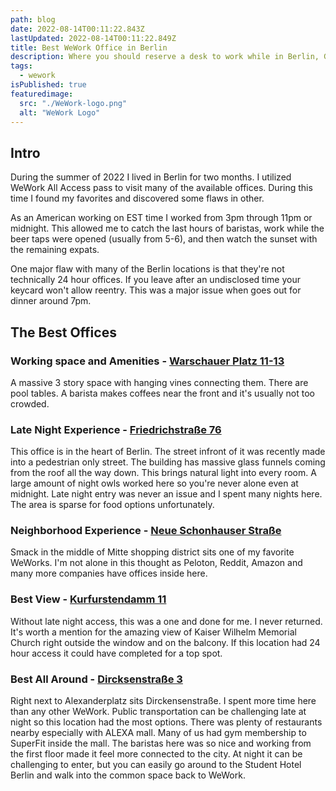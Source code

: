 ```yaml
---
path: blog
date: 2022-08-14T00:11:22.843Z
lastUpdated: 2022-08-14T00:11:22.849Z
title: Best WeWork Office in Berlin
description: Where you should reserve a desk to work while in Berlin, Germany
tags:
  - wework
isPublished: true
featuredimage:
  src: "./WeWork-logo.png"
  alt: "WeWork Logo"
---
```

## Intro

During the summer of 2022 I lived in Berlin for two months. I utilized WeWork All Access pass to visit many of the available offices. During this time I found my favorites and discovered some flaws in other.

As an American working on EST time I worked from 3pm through 11pm or midnight. This allowed me to catch the last hours of baristas, work while the beer taps were opened (usually from 5-6), and then watch the sunset with the remaining expats.

One major flaw with many of the Berlin locations is that they're not technically 24 hour offices. If you leave after an undisclosed time your keycard won't allow reentry. This was a major issue when goes out for dinner around 7pm.

## The Best Offices

### Working space and Amenities - [Warschauer Platz 11-13](https://www.wework.com/buildings/warschauer-platz-11-13--berlin)
A massive 3 story space with hanging vines connecting them. There are pool tables. A barista makes coffees near the front and it's usually not too crowded.

### Late Night Experience - [Friedrichstraße 76](https://www.wework.com/buildings/friedrichstrasse-76--berlin)
This office is in the heart of Berlin. The street infront of it was recently made into a pedestrian only street. The building has massive glass funnels coming from the roof all the way down. This brings natural light into every room. A large amount of night owls worked here so you're never alone even at midnight. Late night entry was never an issue and I spent many nights here. The area is sparse for food options unfortunately.

### Neighborhood Experience - [Neue Schonhauser Straße](https://www.wework.com/buildings/neue-schonhauser-strasse-3-5--berlin)
Smack in the middle of Mitte shopping district sits one of my favorite WeWorks. I'm not alone in this thought as Peloton, Reddit, Amazon and many more companies have offices inside here.

### Best View - [Kurfurstendamm 11](https://www.wework.com/buildings/kurfurstendamm-11--berlin)
Without late night access, this was a one and done for me. I never returned. It's worth a mention for the amazing view of Kaiser Wilhelm Memorial Church right outside the window and on the balcony. If this location had 24 hour access it could have completed for a top spot.

### Best All Around - [Dircksenstraße 3](https://www.wework.com/buildings/dircksenstrasse-3--berlin)
Right next to Alexanderplatz sits Dirckensenstraße. I spent more time here than any other WeWork. Public transportation can be challenging late at night so this location had the most options. There was plenty of restaurants nearby especially with ALEXA mall. Many of us had gym membership to SuperFit inside the mall. The baristas here was so nice and working from the first floor made it feel more connected to the city. At night it can be challenging to enter, but you can easily go around to the Student Hotel Berlin and walk into the common space back to WeWork.
